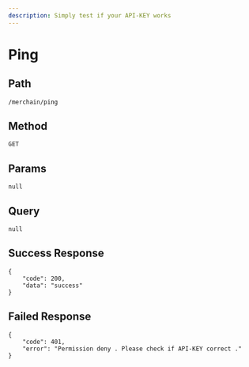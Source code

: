 ```yaml
---
description: Simply test if your API-KEY works
---
```


# Ping

## Path

```
/merchain/ping
```

## Method

```
GET
```

## Params

```
null
```

## Query

```
null
```



## Success Response

```
{
    "code": 200,
    "data": "success"
}
```

## Failed Response

```
{
    "code": 401,
    "error": "Permission deny . Please check if API-KEY correct ."
}
```

